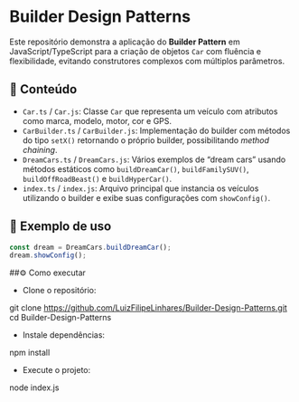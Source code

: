 # Builder Design Patterns

Este repositório demonstra a aplicação do **Builder Pattern** em JavaScript/TypeScript para a criação de objetos `Car` com fluência e flexibilidade, evitando construtores complexos com múltiplos parâmetros.

## 📂 Conteúdo

- `Car.ts` / `Car.js`: Classe `Car` que representa um veículo com atributos como marca, modelo, motor, cor e GPS.  
- `CarBuilder.ts` / `CarBuilder.js`: Implementação do builder com métodos do tipo `setX()` retornando o próprio builder, possibilitando *method chaining*.  
- `DreamCars.ts` / `DreamCars.js`: Vários exemplos de “dream cars” usando métodos estáticos como `buildDreamCar()`, `buildFamilySUV()`, `buildOffRoadBeast()` e `buildHyperCar()`.  
- `index.ts` / `index.js`: Arquivo principal que instancia os veículos utilizando o builder e exibe suas configurações com `showConfig()`.  

## 🚗 Exemplo de uso

```ts
const dream = DreamCars.buildDreamCar();
dream.showConfig();
```
##⚙️ Como executar
- Clone o repositório:

git clone https://github.com/LuizFilipeLinhares/Builder-Design-Patterns.git
cd Builder-Design-Patterns


- Instale dependências:

npm install

- Execute o projeto:

node index.js

